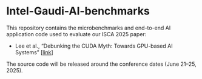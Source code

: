 # Intel-Gaudi-AI-benchmarks

This repository contains the microbenchmarks and end-to-end AI application code used to evaluate our ISCA 2025 paper:

- Lee et al., “Debunking the CUDA Myth: Towards GPU-based AI Systems” [[link](https://arxiv.org/abs/2501.00210)]

The source code will be released around the conference dates (June 21–25, 2025).
